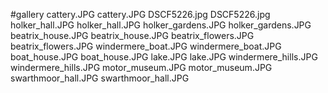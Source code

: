 #gallery
cattery.JPG	cattery.JPG
DSCF5226.jpg	DSCF5226.jpg
holker_hall.JPG	holker_hall.JPG
holker_gardens.JPG	holker_gardens.JPG
beatrix_house.JPG	beatrix_house.JPG
beatrix_flowers.JPG	beatrix_flowers.JPG
windermere_boat.JPG	windermere_boat.JPG
boat_house.JPG	boat_house.JPG
lake.JPG	lake.JPG
windermere_hills.JPG	windermere_hills.JPG
motor_museum.JPG	motor_museum.JPG
swarthmoor_hall.JPG	swarthmoor_hall.JPG
